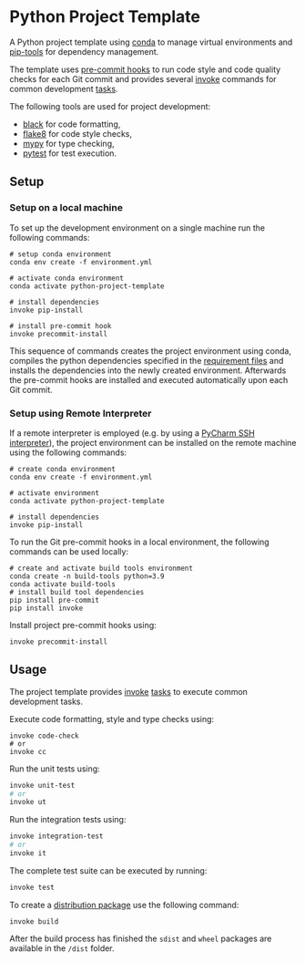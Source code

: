 # Python Project Template

A Python project template using [conda](https://docs.conda.io/en/latest/) to manage virtual environments
and [pip-tools](https://github.com/jazzband/pip-tools) for dependency management.

The template uses [pre-commit hooks](https://pre-commit.com/) to run code style and code quality checks for each Git commit and
provides several [invoke](https://www.pyinvoke.org/) commands for common development [tasks](tasks.py).

The following tools are used for project development:

* [black](https://github.com/psf/black) for code formatting,
* [flake8](https://flake8.pycqa.org/en/latest/) for code style checks,
* [mypy](http://mypy-lang.org/) for type checking,
* [pytest](https://docs.pytest.org/en/7.0.x/) for test execution.

## Setup

### Setup on a local machine

To set up the development environment on a single machine run the following commands:

```shell
# setup conda environment
conda env create -f environment.yml

# activate conda environment
conda activate python-project-template

# install dependencies
invoke pip-install

# install pre-commit hook
invoke precommit-install
```

This sequence of commands creates the project environment using conda, compiles the python dependencies specified in the [requirement files](requirements)
and installs the dependencies into the newly created environment. Afterwards the pre-commit hooks are installed and executed
automatically upon each Git commit.

### Setup using Remote Interpreter

If a remote interpreter is employed (e.g. by using a [PyCharm SSH interpreter](https://www.jetbrains.com/help/pycharm/configuring-remote-interpreters-via-ssh.html)), the project environment can be installed on the remote machine using the following commands:

```shell
# create conda environment
conda env create -f environment.yml

# activate environment
conda activate python-project-template

# install dependencies
invoke pip-install
```

To run the Git pre-commit hooks in a local environment, the following commands can be used locally:

```shell
# create and activate build tools environment
conda create -n build-tools python=3.9
conda activate build-tools
# install build tool dependencies
pip install pre-commit
pip install invoke
```

Install project pre-commit hooks using:
```shell
invoke precommit-install
```

## Usage

The project template provides [invoke](https://www.pyinvoke.org/) [tasks](tasks.py) to execute common development tasks.

Execute code formatting, style and type checks using:

```shell
invoke code-check
# or
invoke cc
```

Run the unit tests using:

```bash
invoke unit-test
# or
invoke ut
```

Run the integration tests using:

```bash
invoke integration-test
# or
invoke it
```

The complete test suite can be executed by running:

```bash
invoke test
```

To create a [distribution package](https://packaging.python.org/en/latest/tutorials/packaging-projects/) use the following command:

```shell
invoke build
```

After the build process has finished the `sdist` and `wheel` packages are available in the `/dist` folder.
